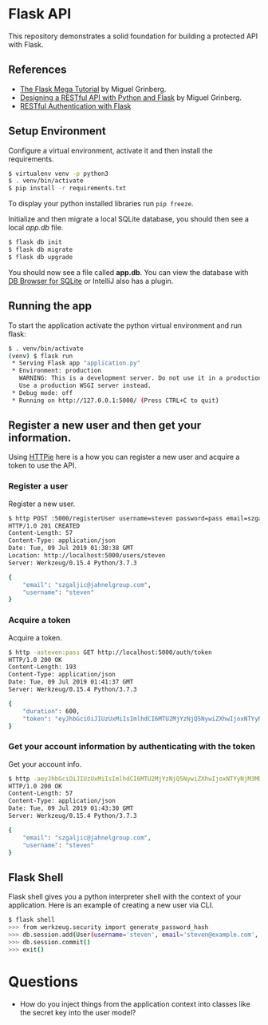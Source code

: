 # Flask API 

This repository demonstrates a solid foundation for building a protected API with Flask.

## References

* [The Flask Mega Tutorial](https://blog.miguelgrinberg.com/post/the-flask-mega-tutorial-part-i-hello-world) by Miguel Grinberg.
* [Designing a RESTful API with Python and Flask](https://blog.miguelgrinberg.com/post/designing-a-restful-api-with-python-and-flask) by Miguel Grinberg.
* [RESTful Authentication with Flask](https://blog.miguelgrinberg.com/post/restful-authentication-with-flask)

## Setup Environment

Configure a virtual environment, activate it and then install the requirements.

```bash
$ virtualenv venv -p python3
$ . venv/bin/activate
$ pip install -r requirements.txt
```

To display your python installed libraries run `pip freeze`.

Initialize and then migrate a local SQLite database, you should then see a local *app.db* file.  

```bash
$ flask db init
$ flask db migrate
$ flask db upgrade
```

You should now see a file called **app.db**. You can view the database with [DB Browser for SQLite](https://sqlitebrowser.org/) or IntelliJ also has a plugin.

## Running the app

To start the application activate the python virtual environment and run flask:

```bash
$ . venv/bin/activate
(venv) $ flask run
 * Serving Flask app "application.py"
 * Environment: production
   WARNING: This is a development server. Do not use it in a production deployment.
   Use a production WSGI server instead.
 * Debug mode: off
 * Running on http://127.0.0.1:5000/ (Press CTRL+C to quit)
```

## Register a new user and then get your information.

Using [HTTPie](https://httpie.org/) here is a how you can register a new user and acquire a token to use the API.

### Register a user

Register a new user.

```bash
$ http POST :5000/registerUser username=steven password=pass email=szgaljic@jahnelgroup.com
HTTP/1.0 201 CREATED
Content-Length: 57
Content-Type: application/json
Date: Tue, 09 Jul 2019 01:38:38 GMT
Location: http://localhost:5000/users/steven
Server: Werkzeug/0.15.4 Python/3.7.3

{
    "email": "szgaljic@jahnelgroup.com", 
    "username": "steven"
}
```

### Acquire a token 

Acquire a token.

```bash
$ http -asteven:pass GET http://localhost:5000/auth/token
HTTP/1.0 200 OK
Content-Length: 193
Content-Type: application/json
Date: Tue, 09 Jul 2019 01:41:37 GMT
Server: Werkzeug/0.15.4 Python/3.7.3

{
    "duration": 600, 
    "token": "eyJhbGciOiJIUzUxMiIsImlhdCI6MTU2MjYzNjQ5NywiZXhwIjoxNTYyNjM3MDk3fQ.eyJpZCI6MX0.IXBjsz-uH43fGk5qqELjEupRMda1RzHobazafFVzTut0h40GfVttGSOJy9IvsTT2z8vcqTgYleZMbgC9nXozjQ"
}
```

### Get your account information by authenticating with the token

Get your account info.

```bash
$ http -aeyJhbGciOiJIUzUxMiIsImlhdCI6MTU2MjYzNjQ5NywiZXhwIjoxNTYyNjM3MDk3fQ.eyJpZCI6MX0.IXBjsz-uH43fGk5qqELjEupRMda1RzHobazafFVzTut0h40GfVttGSOJy9IvsTT2z8vcqTgYleZMbgC9nXozjQ:x GET http://localhost:5000/users/me
HTTP/1.0 200 OK
Content-Length: 57
Content-Type: application/json
Date: Tue, 09 Jul 2019 01:43:30 GMT
Server: Werkzeug/0.15.4 Python/3.7.3

{
    "email": "szgaljic@jahnelgroup.com", 
    "username": "steven"
}
```

## Flask Shell

Flask shell gives you a python interpreter shell with the context of your application. Here is an example of creating a new user via CLI. 

```bash
$ flask shell
>>> from werkzeug.security import generate_password_hash
>>> db.session.add(User(username='steven', email='steven@example.com', password=generate_password_hash('pass')))
>>> db.session.commit()
>>> exit()
```



# Questions

* How do you inject things from the application context into classes like the secret key into the user model?
